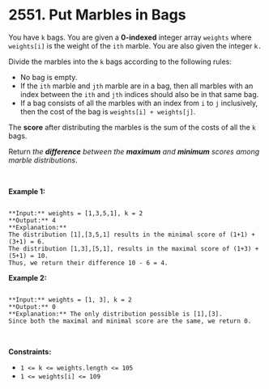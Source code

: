 # 2551. Put Marbles in Bags

You have `k` bags. You are given a **0-indexed** integer array `weights` where `weights[i]` is the weight of the `ith` marble. You are also given the integer `k.`


Divide the marbles into the `k` bags according to the following rules:


* No bag is empty.
* If the `ith` marble and `jth` marble are in a bag, then all marbles with an index between the `ith` and `jth` indices should also be in that same bag.
* If a bag consists of all the marbles with an index from `i` to `j` inclusively, then the cost of the bag is `weights[i] + weights[j]`.


The **score** after distributing the marbles is the sum of the costs of all the `k` bags.


Return *the **difference** between the **maximum** and **minimum** scores among marble distributions*.


 


**Example 1:**



```

**Input:** weights = [1,3,5,1], k = 2
**Output:** 4
**Explanation:** 
The distribution [1],[3,5,1] results in the minimal score of (1+1) + (3+1) = 6. 
The distribution [1,3],[5,1], results in the maximal score of (1+3) + (5+1) = 10. 
Thus, we return their difference 10 - 6 = 4.

```

**Example 2:**



```

**Input:** weights = [1, 3], k = 2
**Output:** 0
**Explanation:** The only distribution possible is [1],[3]. 
Since both the maximal and minimal score are the same, we return 0.

```

 


**Constraints:**


* `1 <= k <= weights.length <= 105`
* `1 <= weights[i] <= 109`


